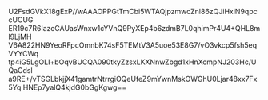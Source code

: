 U2FsdGVkX18gExP//wAAAOPPGtTmCbi5WTAQjpzmwcZnl86zQJiHxiN9qpccUCUG
ER19c7R6IazcCAUasWnxw1cYVnQ9PyXEp4b6zdmB7L0qhimPr4U4+QHL8ml9LjMH
V6A822HN9YeoRFpcOmnbK74sF5TEMtV3A5uoe53E8G7/vO3vkcp5fsh5eqVYYCWq
tp4iG5LgOLI+bOqvBUCQA090tkyZzsxLKXNnwZbgd1xHnXcmpNJ203Hc/UQaCdsl
a9RE+/vTSGLbkjjX41gamtrNtrrgiOQeUfeZ9mYwnMskOWGhU0Ljar48xx7Fx5Yq
HNEp7yalQ4kjdG0bGgKgwg==
